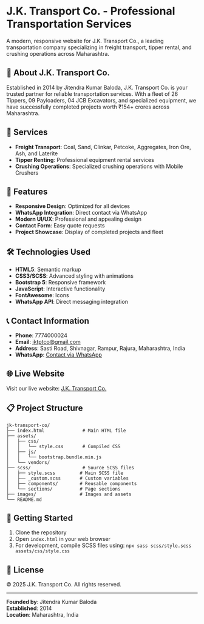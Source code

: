 # J.K. Transport Co. - Professional Transportation Services

A modern, responsive website for J.K. Transport Co., a leading transportation company specializing in freight transport, tipper rental, and crushing operations across Maharashtra.

## 🚛 About J.K. Transport Co.

Established in 2014 by Jitendra Kumar Baloda, J.K. Transport Co. is your trusted partner for reliable transportation services. With a fleet of 26 Tippers, 09 Payloaders, 04 JCB Excavators, and specialized equipment, we have successfully completed projects worth ₹154+ crores across Maharashtra.

## 🎯 Services

- **Freight Transport**: Coal, Sand, Clinkar, Petcoke, Aggregates, Iron Ore, Ash, and Laterite
- **Tipper Renting**: Professional equipment rental services
- **Crushing Operations**: Specialized crushing operations with Mobile Crushers

## 📱 Features

- **Responsive Design**: Optimized for all devices
- **WhatsApp Integration**: Direct contact via WhatsApp
- **Modern UI/UX**: Professional and appealing design
- **Contact Form**: Easy quote requests
- **Project Showcase**: Display of completed projects and fleet

## 🛠️ Technologies Used

- **HTML5**: Semantic markup
- **CSS3/SCSS**: Advanced styling with animations
- **Bootstrap 5**: Responsive framework
- **JavaScript**: Interactive functionality
- **FontAwesome**: Icons
- **WhatsApp API**: Direct messaging integration

## 📞 Contact Information

- **Phone**: 7774000024
- **Email**: jktptco@gmail.com
- **Address**: Sasti Road, Shivnagar, Rampur, Rajura, Maharashtra, India
- **WhatsApp**: [Contact via WhatsApp](https://wa.me/917774000024)

## 🌐 Live Website

Visit our live website: [J.K. Transport Co.](https://your-username.github.io/jk-transport-co)

## 📋 Project Structure

```
jk-transport-co/
├── index.html              # Main HTML file
├── assets/
│   ├── css/
│   │   └── style.css       # Compiled CSS
│   ├── js/
│   │   └── bootstrap.bundle.min.js
│   └── vendors/
├── scss/                   # Source SCSS files
│   ├── style.scss         # Main SCSS file
│   ├── _custom.scss       # Custom variables
│   ├── components/        # Reusable components
│   └── sections/          # Page sections
├── images/                # Images and assets
└── README.md
```

## 🚀 Getting Started

1. Clone the repository
2. Open `index.html` in your web browser
3. For development, compile SCSS files using: `npx sass scss/style.scss assets/css/style.css`

## 📄 License

© 2025 J.K. Transport Co. All rights reserved.

---

**Founded by**: Jitendra Kumar Baloda  
**Established**: 2014  
**Location**: Maharashtra, India